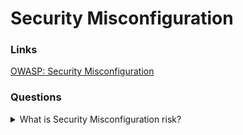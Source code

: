 # Security Misconfiguration

### Links
[OWASP: Security Misconfiguration](https://owasp.org/www-project-top-ten/2017/A6_2017-Security_Misconfiguration)

### Questions

<details>
  <summary>What is Security Misconfiguration risk?</summary>

Security misconfiguration is the most commonly seen issue. It is the main result of insecure default configurations, incomplete or ad hoc configurations, open cloud storage, misconfigured HTTP headers, and verbose error messages containing sensitive information.

The application might be vulnerable if the application is:

* Miss appropriate improperly configured permissions on cloud services.

* Unnecessary features are enabled or installed (e.g. unnecessary ports, services, pages, accounts, or privileges).

* Default accounts and their passwords still enabled and unchanged.

* Error handling reveals stack traces or other overly informative error messages to users.

* For upgraded systems, the latest security features are disabled or not configured securely.

* The security settings in the application servers, application frameworks (e.g. Struts, Spring, ASP.NET), libraries, databases, etc. not set to secure values.

* The server does not send security headers or directives.

* The software is out of date or vulnerable.

Without a concerted, repeatable application security configuration process, systems are at a higher risk.

</details>
